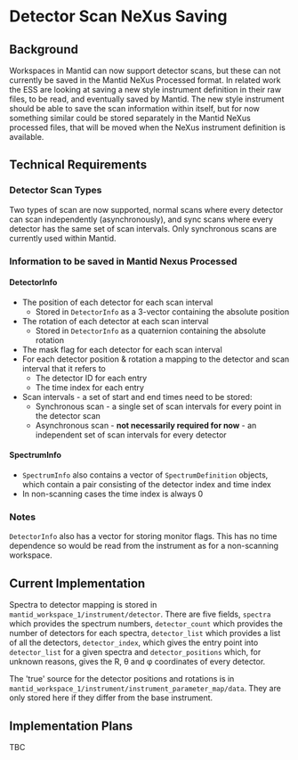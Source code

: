 Detector Scan NeXus Saving
==========================

## Background

Workspaces in Mantid can now support detector scans, but these can not currently be saved in the Mantid NeXus Processed format. In related work the ESS are looking at saving a new style instrument definition in their raw files, to be read, and eventually saved by Mantid. The new style instrument should be able to save the scan information within itself, but for now something similar could be stored separately in the Mantid NeXus processed files, that will be moved when the NeXus instrument definition is available.

## Technical Requirements

### Detector Scan Types

Two types of scan are now supported, normal scans where every detector can scan independently (asynchronously), and sync scans where every detector has the same set of scan intervals. Only synchronous scans are currently used within Mantid.

### Information to be saved in Mantid Nexus Processed

#### DetectorInfo

* The position of each detector for each scan interval
  * Stored in `DetectorInfo` as a 3-vector containing the absolute position
* The rotation of each detector at each scan interval
  * Stored in `DetectorInfo` as a quaternion containing the absolute rotation
* The mask flag for each detector for each scan interval
* For each detector position & rotation a mapping to the detector and scan interval that it refers to
  * The detector ID for each entry
  * The time index for each entry
* Scan intervals - a set of start and end times need to be stored:
  * Synchronous scan - a single set of scan intervals for every point in the detector scan
  * Asynchronous scan - **not necessarily required for now** - an independent set of scan intervals for every detector

#### SpectrumInfo

 * `SpectrumInfo` also contains a vector of `SpectrumDefinition` objects, which contain a pair consisting of the detector index and time index
 * In non-scanning cases the time index is always 0

### Notes

`DetectorInfo` also has a vector for storing monitor flags. This has no time dependence so would be read from the instrument as for a non-scanning workspace.

## Current Implementation

Spectra to detector mapping is stored in `mantid_workspace_1/instrument/detector`. There are five fields, `spectra` which provides the spectrum numbers, `detector_count` which provides the number of detectors for each spectra, `detector_list` which provides a list of all the detectors, `detector_index`, which gives the entry point into `detector_list` for a given spectra and `detector_positions` which, for unknown reasons, gives the R, &theta; and &phi; coordinates of every detector.

The 'true' source for the detector positions and rotations is in `mantid_workspace_1/instrument/instrument_parameter_map/data`. They are only stored here if they differ from the base instrument.


## Implementation Plans

TBC

